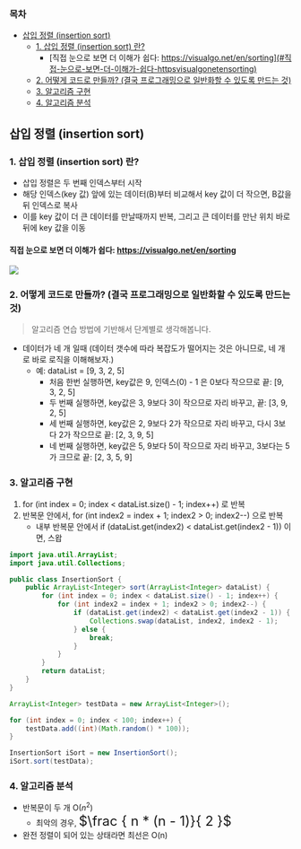 ### 목차
- [삽입 정렬 (insertion sort)](#삽입-정렬-insertion-sort)
  - [1. 삽입 정렬 (insertion sort) 란?](#1-삽입-정렬-insertion-sort-란)
    - [직접 눈으로 보면 더 이해가 쉽다: https://visualgo.net/en/sorting](#직접-눈으로-보면-더-이해가-쉽다-httpsvisualgonetensorting)
  - [2. 어떻게 코드로 만들까? (결국 프로그래밍으로 일반화할 수 있도록 만드는 것)](#2-어떻게-코드로-만들까-결국-프로그래밍으로-일반화할-수-있도록-만드는-것)
  - [3. 알고리즘 구현](#3-알고리즘-구현)
  - [4. 알고리즘 분석](#4-알고리즘-분석)
## 삽입 정렬 (insertion sort)

### 1. 삽입 정렬 (insertion sort) 란?
* 삽입 정렬은 두 번째 인덱스부터 시작
* 해당 인덱스(key 값) 앞에 있는 데이터(B)부터 비교해서 key 값이 더 작으면, B값을 뒤 인덱스로 복사
* 이를 key 값이 더 큰 데이터를 만날때까지 반복, 그리고 큰 데이터를 만난 위치 바로 뒤에 key 값을 이동

#### 직접 눈으로 보면 더 이해가 쉽다: https://visualgo.net/en/sorting

<img src="https://upload.wikimedia.org/wikipedia/commons/9/9c/Insertion-sort-example.gif" />

### 2. 어떻게 코드로 만들까? (결국 프로그래밍으로 일반화할 수 있도록 만드는 것)

> 알고리즘 연습 방법에 기반해서 단계별로 생각해봅니다.

* 데이터가 네 개 일때 (데이터 갯수에 따라 복잡도가 떨어지는 것은 아니므로, 네 개로 바로 로직을 이해해보자.)
  - 예: dataList = [9, 3, 2, 5]
    - 처음 한번 실행하면, key값은 9, 인덱스(0) - 1 은 0보다 작으므로 끝: [9, 3, 2, 5]
    - 두 번째 실행하면, key값은 3, 9보다 3이 작으므로 자리 바꾸고, 끝: [3, 9, 2, 5]
    - 세 번째 실행하면, key값은 2, 9보다 2가 작으므로 자리 바꾸고, 다시 3보다 2가 작으므로 끝: [2, 3, 9, 5]
    - 네 번째 실행하면, key값은 5, 9보다 5이 작으므로 자리 바꾸고, 3보다는 5가 크므로 끝: [2, 3, 5, 9]        

### 3. 알고리즘 구현 
1. for (int index = 0; index < dataList.size() - 1; index++) 로 반복
2. 반복문 안에서, for (int index2 = index + 1; index2 > 0; index2--) 으로 반복
   - 내부 반복문 안에서 if (dataList.get(index2) < dataList.get(index2 - 1)) 이면, 스왑

```java
import java.util.ArrayList;
import java.util.Collections;

public class InsertionSort {
    public ArrayList<Integer> sort(ArrayList<Integer> dataList) {
        for (int index = 0; index < dataList.size() - 1; index++) {
            for (int index2 = index + 1; index2 > 0; index2--) {
                if (dataList.get(index2) < dataList.get(index2 - 1)) {
                    Collections.swap(dataList, index2, index2 - 1);
                } else {
                    break;
                }
            }
        }
        return dataList;
    }
}
```

```java
ArrayList<Integer> testData = new ArrayList<Integer>();

for (int index = 0; index < 100; index++) {
    testData.add((int)(Math.random() * 100));
}

InsertionSort iSort = new InsertionSort();
iSort.sort(testData);
```

### 4. 알고리즘 분석
* 반복문이 두 개 O($n^2$)
  - 최악의 경우, <font size=5em>$\frac { n * (n - 1)}{ 2 }$</font>
* 완전 정렬이 되어 있는 상태라면 최선은 O(n)

